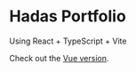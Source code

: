 # Hadas Portfolio

Using React + TypeScript + Vite

Check out the [Vue version](https://github.com/HadasBatMordechai/portfolio-vue).
